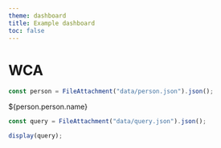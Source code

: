 ```yaml
---
theme: dashboard
title: Example dashboard
toc: false
---
```


# WCA

```js
const person = FileAttachment("data/person.json").json();
```

<div>${person.person.name}</div>

```js
const query = FileAttachment("data/query.json").json();
```

```js
display(query);
```
